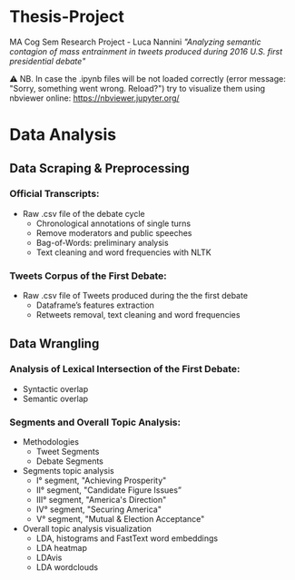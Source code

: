 # Thesis-Project
MA Cog Sem Research Project - Luca Nannini 
*"Analyzing semantic contagion of mass entrainment in tweets produced during 2016 U.S. first presidential debate"*

:warning: NB. In case the .ipynb files will be not loaded correctly (error message: "Sorry, something went wrong. Reload?") try to visualize them using nbviewer online: https://nbviewer.jupyter.org/

# Data Analysis
## Data Scraping & Preprocessing

### Official Transcripts:
* Raw .csv file of the debate cycle 
  * Chronological annotations of single turns
  * Remove moderators and public speeches
  * Bag-of-Words: preliminary analysis
  * Text cleaning and word frequencies with NLTK 

### Tweets Corpus of the First Debate:
* Raw .csv file of Tweets produced during the the first debate
  * Dataframe’s features extraction 
  * Retweets removal, text cleaning and word frequencies

## Data Wrangling

### Analysis of Lexical Intersection of the First Debate:
* Syntactic overlap 
* Semantic overlap 

### Segments and Overall Topic Analysis:
* Methodologies
  * Tweet Segments
  * Debate Segments
* Segments topic analysis
  * I° segment, "Achieving Prosperity"
  * II° segment, "Candidate Figure Issues”
  * III° segment, "America's Direction"
  * IV° segment, "Securing America"
  * V° segment, "Mutual & Election Acceptance"
* Overall topic analysis visualization
  * LDA, histograms and FastText word embeddings
  * LDA heatmap 
  * LDAvis 
  * LDA wordclouds
